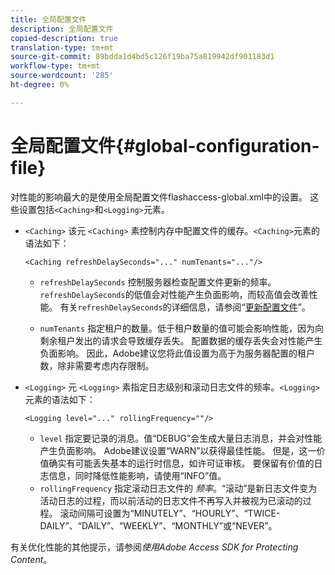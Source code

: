 ```yaml
---
title: 全局配置文件
description: 全局配置文件
copied-description: true
translation-type: tm+mt
source-git-commit: 89bdda1d4bd5c126f19ba75a819942df901183d1
workflow-type: tm+mt
source-wordcount: '285'
ht-degree: 0%

---
```



# 全局配置文件{#global-configuration-file}

对性能的影响最大的是使用全局配置文件flashaccess-global.xml中的设置。 这些设置包括`<Caching>`和`<Logging>`元素。

* `<Caching>` 该元 `<Caching>` 素控制内存中配置文件的缓存。`<Caching>`元素的语法如下：

   ```
   <Caching refreshDelaySeconds="..." numTenants="..."/>
   ```

   * `refreshDelaySeconds` 控制服务器检查配置文件更新的频率。`refreshDelaySeconds`的低值会对性能产生负面影响，而较高值会改善性能。 有关`refreshDelaySeconds`的详细信息，请参阅“[更新配置文件](../../aaxs-protected-streaming/updating-configuration-files/updating-configuration-files-overview.md)”。

   * `numTenants` 指定租户的数量。低于租户数量的值可能会影响性能，因为向剩余租户发出的请求会导致缓存丢失。 配置数据的缓存丢失会对性能产生负面影响。 因此，Adobe建议您将此值设置为高于为服务器配置的租户数，除非需要考虑内存限制。

* `<Logging>` 元 `<Logging>` 素指定日志级别和滚动日志文件的频率。`<Logging>`元素的语法如下：

   ```
   <Logging level="..." rollingFrequency=""/>
   ```

   * `level` 指定要记录的消息。值“DEBUG”会生成大量日志消息，并会对性能产生负面影响。 Adobe建议设置“WARN”以获得最佳性能。 但是，这一价值确实有可能丢失基本的运行时信息，如许可证审核。 要保留有价值的日志信息，同时降低性能影响，请使用“INFO”值。
   * `rollingFrequency` 指定滚动日志文件的 *频率*。“滚动”是新日志文件变为活动日志的过程，而以前活动的日志文件不再写入并被视为已滚动的过程。 滚动间隔可设置为“MINUTELY”、“HOURLY”、“TWICE-DAILY”、“DAILY”、“WEEKLY”、“MONTHLY”或“NEVER”。

有关优化性能的其他提示，请参阅&#x200B;*使用Adobe Access SDK for Protecting Content*。
